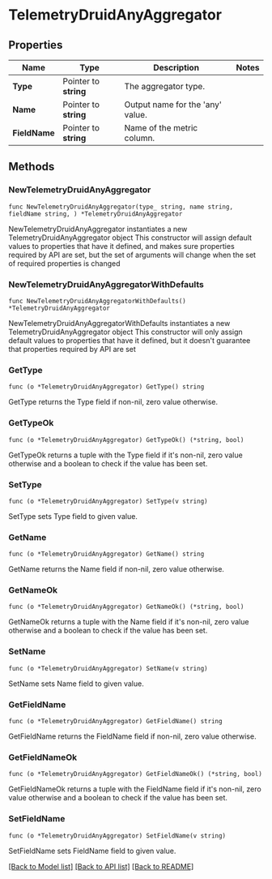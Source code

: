 # TelemetryDruidAnyAggregator

## Properties

Name | Type | Description | Notes
------------ | ------------- | ------------- | -------------
**Type** | Pointer to **string** | The aggregator type. | 
**Name** | Pointer to **string** | Output name for the &#39;any&#39; value. | 
**FieldName** | Pointer to **string** | Name of the metric column. | 

## Methods

### NewTelemetryDruidAnyAggregator

`func NewTelemetryDruidAnyAggregator(type_ string, name string, fieldName string, ) *TelemetryDruidAnyAggregator`

NewTelemetryDruidAnyAggregator instantiates a new TelemetryDruidAnyAggregator object
This constructor will assign default values to properties that have it defined,
and makes sure properties required by API are set, but the set of arguments
will change when the set of required properties is changed

### NewTelemetryDruidAnyAggregatorWithDefaults

`func NewTelemetryDruidAnyAggregatorWithDefaults() *TelemetryDruidAnyAggregator`

NewTelemetryDruidAnyAggregatorWithDefaults instantiates a new TelemetryDruidAnyAggregator object
This constructor will only assign default values to properties that have it defined,
but it doesn't guarantee that properties required by API are set

### GetType

`func (o *TelemetryDruidAnyAggregator) GetType() string`

GetType returns the Type field if non-nil, zero value otherwise.

### GetTypeOk

`func (o *TelemetryDruidAnyAggregator) GetTypeOk() (*string, bool)`

GetTypeOk returns a tuple with the Type field if it's non-nil, zero value otherwise
and a boolean to check if the value has been set.

### SetType

`func (o *TelemetryDruidAnyAggregator) SetType(v string)`

SetType sets Type field to given value.


### GetName

`func (o *TelemetryDruidAnyAggregator) GetName() string`

GetName returns the Name field if non-nil, zero value otherwise.

### GetNameOk

`func (o *TelemetryDruidAnyAggregator) GetNameOk() (*string, bool)`

GetNameOk returns a tuple with the Name field if it's non-nil, zero value otherwise
and a boolean to check if the value has been set.

### SetName

`func (o *TelemetryDruidAnyAggregator) SetName(v string)`

SetName sets Name field to given value.


### GetFieldName

`func (o *TelemetryDruidAnyAggregator) GetFieldName() string`

GetFieldName returns the FieldName field if non-nil, zero value otherwise.

### GetFieldNameOk

`func (o *TelemetryDruidAnyAggregator) GetFieldNameOk() (*string, bool)`

GetFieldNameOk returns a tuple with the FieldName field if it's non-nil, zero value otherwise
and a boolean to check if the value has been set.

### SetFieldName

`func (o *TelemetryDruidAnyAggregator) SetFieldName(v string)`

SetFieldName sets FieldName field to given value.



[[Back to Model list]](../README.md#documentation-for-models) [[Back to API list]](../README.md#documentation-for-api-endpoints) [[Back to README]](../README.md)


